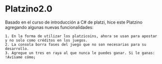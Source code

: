 # Platzino2.0
Basado en el curso de introducción a C# de platzi, hice este Platzino agregando algunas nuevas funcionalidades:


    1. En la forma de utilizar los platzicoins, ahora se usan para apostar y no solo como créditos en los juegos.
    2. La consola borra fases del juego que no son necesarias para su desarrollo.
    3. Agregue un tres en raya al que nunca le puedes ganar. Si le ganas: !Avísame cómo¡

